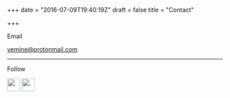 +++
date = "2016-07-09T19:40:19Z"
draft = false
title = "Contact"

+++

Email

<a href="https//vemine@protonmail.com">vemine@protonmail.com</a>

***

Follow

<a href="https://twitter.com/vemineorg"><img src="/img/twitter.svg" height="30px" style="display:inline" /></a>
<a href="https://www.facebook.com/Vemineorg-1194135313974891/?fref=ts&ref=br_tf"><img src="/img/facebook.png" height="30px" style="display:inline" /></a>